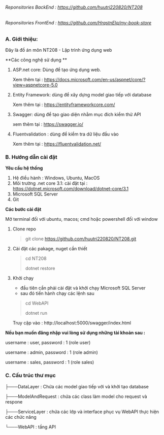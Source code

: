 ###### Reponsitories BackEnd : https://github.com/huutri220820/NT208

###### Reponsitories FrontEnd : https://github.com/HrqstnElq/my-book-store

### A. Giới thiệu:

Đây là đồ án môn NT208 - Lập trình ứng dụng web

**Các công nghệ sử dụng **

1. ASP.net core: Dùng để tạo ứng dụng web.

   Xem thêm tại : https://docs.microsoft.com/en-us/aspnet/core/?view=aspnetcore-5.0

2. Entity Framework: dùng để xây dựng model giao tiếp với database

   Xem thêm tại : https://entityframeworkcore.com/

3. Swagger: dùng để tạo giao diện nhằm mục đích kiểm thử API

   xem thêm tại : https://swagger.io/

4. Fluentvalidation : dùng để kiểm tra dữ liệu đầu vào

   Xem thêm tại : https://fluentvalidation.net/

### B. Hướng dẫn cài đặt 

**Yêu cầu hệ thống**

1. Hệ điều hành : Windows, Ubuntu, MacOS 
2. Môi trường .net core 3.1: cài đặt tại : https://dotnet.microsoft.com/download/dotnet-core/3.1
3. Microsoft SQL Server 
4. Git

**Các bước cài đặt**

Mở terminal đối với ubuntu, macos; cmd hoặc powershell đối với window 

1. Clone repo 

   > git clone  https://github.com/huutri220820/NT208.git

2. Cài đặt các pakage, nuget cần thiết

   > cd NT208 
   >
   > dotnet restore

3. Khởi chạy 

   - đầu tiên cần phải cài đặt và khởi chạy Microsoft SQL Server
   - sau đó tiến hành chạy các lệnh sau

   > cd WebAPI
   >
   > dotnet run

   Truy cập vào : http://localhost:5000/swagger/index.html

**Nếu bạn muốn đăng nhập vui lòng sử dụng những tài khoản sau :** 

username : user, password : 1 (role user)

username : admin, password : 1 (role admin)

username : sales, password : 1 (role sales)

### C. Cấu trúc thư mục 

├───DataLayer : Chứa các model giao tiếp với và khởi tạo database

├───ModelAndRequest : chứa các class làm model cho request và respone 

├───ServiceLayer : chứa các lớp và interface phục vụ WebAPI thực hiện các chức năng

└───WebAPI : tầng API



